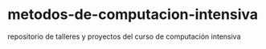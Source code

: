 # metodos-de-computacion-intensiva
repositorio de talleres y proyectos del curso de computación intensiva 
